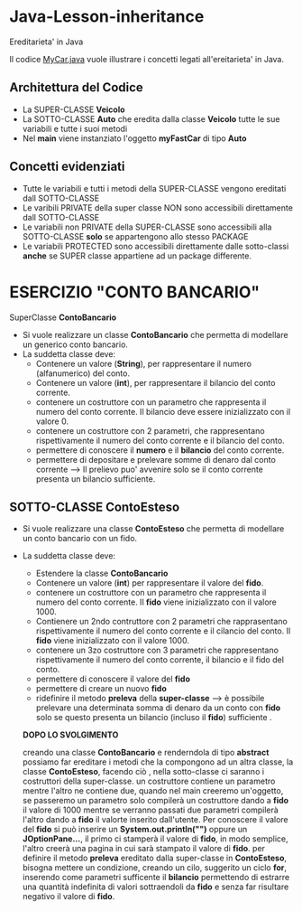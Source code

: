 # Java-Lesson-inheritance
Ereditarieta' in Java

Il codice [MyCar.java](https://github.com/Prof-Matteo-Palitto-Peano/Java-Lesson-inheritance/blob/master/MyCar.java) vuole illustrare i concetti legati all'ereitarieta' in Java.

## Architettura del Codice
* La SUPER-CLASSE **Veicolo**
* La SOTTO-CLASSE **Auto** che eredita dalla classe **Veicolo** tutte le sue variabili e tutte i suoi metodi
* Nel **main** viene instanziato l'oggetto **myFastCar** di tipo **Auto**

## Concetti evidenziati
* Tutte le variabili e tutti i metodi della SUPER-CLASSE vengono ereditati dall SOTTO-CLASSE
* Le varibili PRIVATE della super classe NON sono accessibili direttamente dall SOTTO-CLASSE
* Le variabili non PRIVATE della SUPER-CLASSE sono accessibili alla SOTTO-CLASSE **solo** se appartengono allo stesso PACKAGE
* Le variabili PROTECTED sono accessibili direttamente dalle sotto-classi **anche** se SUPER classe appartiene ad un package differente.


# ESERCIZIO "CONTO BANCARIO"
SuperClasse **ContoBancario**
* Si vuole realizzare un classe **ContoBancario** che permetta di modellare un generico conto bancario.
* La suddetta classe deve:
  - Contenere un valore (**String**), per rappresentare il numero (alfanumerico) del conto.
  - Contenere un valore (**int**), per rappresentare il bilancio del conto corrente.
  - contenere un costruttore con un parametro che rappresenta il  numero del conto corrente. Il bilancio deve essere inizializzato con il valore 0.
  - contenere un costruttore con 2 parametri, che rappresentano rispettivamente il numero del conto corrente e il bilancio del conto.
  - permettere di conoscere il **numero** e il **bilancio** del conto corrente.
  - permettere di depositare e prelevare somme di denaro dal conto corrente --> Il prelievo puo' avvenire solo se il conto corrente presenta un bilancio sufficiente.
  
 
  
## SOTTO-CLASSE ContoEsteso



* Si vuole realizzare una classe **ContoEsteso** che permetta di modellare un conto bancario con un fido.
* La suddetta classe deve:
  - Estendere la classe **ContoBancario**
  - Contenere un valore (**int**) per rappresentare il valore del **fido**.
  - contenere un costruttore con un parametro che rappresenta il numero del conto corrente. Il **fido** viene inizializzato con il valore 1000.
  - Contienere un 2ndo contruttore con 2 parametri che rapprasentano rispettivamente il numero del conto corrente e il cilancio del conto. Il **fido** viene inizializzato con il valore 1000.
  - contenere un 3zo costruttore con 3 parametri che rappresentano rispettivamente il numero del conto corrente, il bilancio e il fido del conto.
  - permettere di conoscere il valore del **fido** 
  - permettere di creare un nuovo **fido**
  - ridefinire il metodo **preleva** della **super-classe** --> è possibile prelevare una determinata somma di denaro da un conto con **fido** solo se questo presenta un bilancio (incluso il **fido**) sufficiente .
  
  
  
  **DOPO LO SVOLGIMENTO**
  
  
   creando una classe **ContoBancario** e renderndola di tipo **abstract** possiamo far ereditare i metodi che la compongono ad un altra classe, la classe **ContoEsteso**, facendo ciò , nella sotto-classe ci saranno i costruttori della super-classe.
   un costruttore contiene un parametro mentre l'altro ne contiene due, quando nel main creeremo un'oggetto, se passeremo un parametro solo compilerà un costruttore dando a **fido** il valore di 1000 mentre se verranno passati due parametri compilerà l'altro dando a **fido** il valorte inserito dall'utente.
   Per conoscere il valore del **fido** si può inserire un **System.out.println("")** oppure un **JOptionPane...**, il primo ci stamperà il valore di **fido**, in modo semplice, l'altro creerà una pagina in cui sarà stampato il valore di **fido**.
   per definire il metodo **preleva** ereditato dalla super-classe in **ContoEsteso**, bisogna mettere un condizione, creando un cilo,
   suggerito un ciclo **for**, inserendo come parametri sufficente il **bilancio** permettendo di estrarre una quantità indefinita di valori sottraendoli da **fido** e senza far risultare negativo il valore di **fido**.
   
   
   
